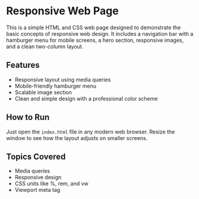 # Responsive Web Page

This is a simple HTML and CSS web page designed to demonstrate the basic concepts of responsive web design. It includes a navigation bar with a hamburger menu for mobile screens, a hero section, responsive images, and a clean two-column layout.

## Features

- Responsive layout using media queries
- Mobile-friendly hamburger menu
- Scalable image section
- Clean and simple design with a professional color scheme

## How to Run

Just open the `index.html` file in any modern web browser. Resize the window to see how the layout adjusts on smaller screens.

## Topics Covered

- Media queries
- Responsive design
- CSS units like %, rem, and vw
- Viewport meta tag
